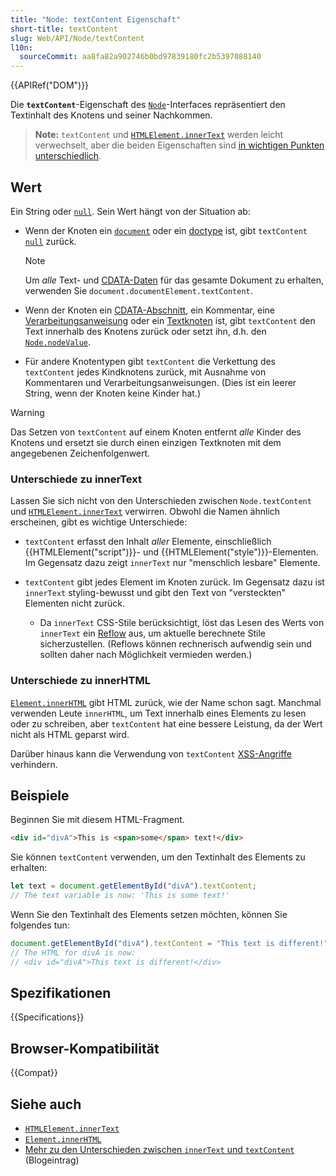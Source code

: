 ```yaml
---
title: "Node: textContent Eigenschaft"
short-title: textContent
slug: Web/API/Node/textContent
l10n:
  sourceCommit: aa8fa82a902746b0bd97839180fc2b5397088140
---
```


{{APIRef("DOM")}}

Die **`textContent`**-Eigenschaft des [`Node`](/de/docs/Web/API/Node)-Interfaces repräsentiert den Textinhalt des Knotens und seiner Nachkommen.

> **Note:** `textContent` und [`HTMLElement.innerText`](/de/docs/Web/API/HTMLElement/innerText) werden leicht verwechselt,
> aber die beiden Eigenschaften sind [in wichtigen Punkten unterschiedlich](#unterschiede_zu_innertext).

## Wert

Ein String oder [`null`](/de/docs/Web/JavaScript/Reference/Operators/null). Sein Wert hängt von der Situation ab:

- Wenn der Knoten ein [`document`](/de/docs/Web/API/Document) oder ein [doctype](/de/docs/Glossary/doctype) ist,
  gibt `textContent` [`null`](/de/docs/Web/JavaScript/Reference/Operators/null) zurück.

  > [!NOTE]
  > Um _alle_ Text- und [CDATA-Daten](/de/docs/Web/API/CDATASection) für das gesamte
  > Dokument zu erhalten, verwenden Sie `document.documentElement.textContent`.

- Wenn der Knoten ein [CDATA-Abschnitt](/de/docs/Web/API/CDATASection),
  ein Kommentar, eine [Verarbeitungsanweisung](/de/docs/Web/API/ProcessingInstruction)
  oder ein [Textknoten](/de/docs/Web/API/Text) ist,
  gibt `textContent` den Text innerhalb des Knotens zurück oder setzt ihn,
  d.h. den [`Node.nodeValue`](/de/docs/Web/API/Node/nodeValue).
- Für andere Knotentypen gibt `textContent` die Verkettung des
  `textContent` jedes Kindknotens zurück, mit Ausnahme von Kommentaren und Verarbeitungsanweisungen. (Dies ist ein leerer String, wenn der Knoten keine Kinder hat.)

> [!WARNING]
> Das Setzen von `textContent` auf einem Knoten entfernt _alle_ Kinder des Knotens
> und ersetzt sie durch einen einzigen Textknoten mit dem angegebenen Zeichenfolgenwert.

### Unterschiede zu innerText

Lassen Sie sich nicht von den Unterschieden zwischen `Node.textContent` und
[`HTMLElement.innerText`](/de/docs/Web/API/HTMLElement/innerText) verwirren. Obwohl die Namen ähnlich erscheinen, gibt es
wichtige Unterschiede:

- `textContent` erfasst den Inhalt _aller_ Elemente, einschließlich
  {{HTMLElement("script")}}- und {{HTMLElement("style")}}-Elementen. Im Gegensatz dazu
  zeigt `innerText` nur "menschlich lesbare" Elemente.
- `textContent` gibt jedes Element im Knoten zurück. Im Gegensatz dazu
  ist `innerText` styling-bewusst und gibt den Text von "versteckten"
  Elementen nicht zurück.

  - Da `innerText` CSS-Stile berücksichtigt,
    löst das Lesen des Werts von `innerText` ein
    [Reflow](/de/docs/Glossary/reflow) aus, um aktuelle berechnete Stile sicherzustellen. (Reflows können
    rechnerisch aufwendig sein und sollten daher nach Möglichkeit vermieden werden.)

### Unterschiede zu innerHTML

[`Element.innerHTML`](/de/docs/Web/API/Element/innerHTML) gibt HTML zurück, wie der Name schon sagt. Manchmal verwenden Leute
`innerHTML`, um Text innerhalb eines Elements zu lesen oder zu schreiben, aber
`textContent` hat eine bessere Leistung, da der Wert nicht als
HTML geparst wird.

Darüber hinaus kann die Verwendung von `textContent` [XSS-Angriffe](/de/docs/Glossary/Cross-site_scripting) verhindern.

## Beispiele

Beginnen Sie mit diesem HTML-Fragment.

```html
<div id="divA">This is <span>some</span> text!</div>
```

Sie können `textContent` verwenden, um den Textinhalt des Elements zu erhalten:

```js
let text = document.getElementById("divA").textContent;
// The text variable is now: 'This is some text!'
```

Wenn Sie den Textinhalt des Elements setzen möchten, können Sie folgendes tun:

```js
document.getElementById("divA").textContent = "This text is different!";
// The HTML for divA is now:
// <div id="divA">This text is different!</div>
```

## Spezifikationen

{{Specifications}}

## Browser-Kompatibilität

{{Compat}}

## Siehe auch

- [`HTMLElement.innerText`](/de/docs/Web/API/HTMLElement/innerText)
- [`Element.innerHTML`](/de/docs/Web/API/Element/innerHTML)
- [Mehr zu den Unterschieden zwischen `innerText` und `textContent`](http://perfectionkills.com/the-poor-misunderstood-innerText/) (Blogeintrag)
